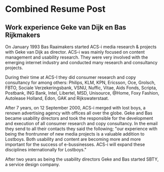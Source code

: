 # Combined Resume Post

## Work experience Geke van Dijk en Bas Rijkmakers
On January 1993 Bas Raaimakers started ACS-i media research & projects with Geke van Dijk as director. ACS-i was  mainly focused on content management and usability research. They were very involved with the emerging internet industry and conducted many research and consultancy projects.

During their time at ACS-I they did consumer research and copy consultancy for among others: Philips, KLM, KPN, Ericsson, Oce, Grolsch, FBTO, Sociale Verzekeringsbank, VSNU, Nuffic, Vitae, Aids Fonds, Scripta, Postbank, ING Bank, Intel, Libertel, MSD, Unisource, @Home, Foxy Fashion, Autolease Holland, Edon, GAK and Rijkswaterstaat.

After 7 years, on 12 September 2000, ACS-i merged with lost boys, a renown advertising agency with offices all over the globe. Geke and Bas became usability directors and took the responsible for the development and execution of all consumer research and copy consultancy. In the email they send to all their contacts they said the following; "our experience with being the frontrunner of new media projects is a valuable addition to Lostboys. Both usability and content are becoming more and more important for the success of e-bussinesses. ACS-i will expand these disciplines internationally for Lostboys."

After two years as being the usability directors Geke and Bas started SBTY, a service design company.
